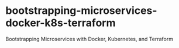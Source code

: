 # bootstrapping-microservices-docker-k8s-terraform
Bootstrapping Microservices with Docker, Kubernetes, and Terraform
